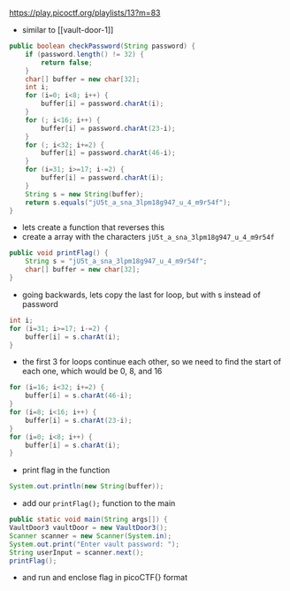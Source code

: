 https://play.picoctf.org/playlists/13?m=83

- similar to [[vault-door-1]]
```java
public boolean checkPassword(String password) {
	if (password.length() != 32) {
		return false;
	}
	char[] buffer = new char[32];
	int i;
	for (i=0; i<8; i++) {
		buffer[i] = password.charAt(i);
	}
	for (; i<16; i++) {
		buffer[i] = password.charAt(23-i);
	}
	for (; i<32; i+=2) {
		buffer[i] = password.charAt(46-i);
	}
	for (i=31; i>=17; i-=2) {
		buffer[i] = password.charAt(i);
	}
	String s = new String(buffer);
	return s.equals("jU5t_a_sna_3lpm18g947_u_4_m9r54f");
}
```
- lets create a function that reverses this
- create a array with the characters `jU5t_a_sna_3lpm18g947_u_4_m9r54f`
```java
public void printFlag() {
    String s = "jU5t_a_sna_3lpm18g947_u_4_m9r54f";
	char[] buffer = new char[32];
}
```
- going backwards, lets copy the last for loop, but with s instead of password
```java
int i;
for (i=31; i>=17; i-=2) {
	buffer[i] = s.charAt(i);
}
```
- the first 3 for loops continue each other, so we need to find the start of each one, which would be 0, 8, and 16
```java
for (i=16; i<32; i+=2) {
	buffer[i] = s.charAt(46-i);
}
for (i=8; i<16; i++) {
	buffer[i] = s.charAt(23-i);
}
for (i=0; i<8; i++) {
	buffer[i] = s.charAt(i);
}
```
- print flag in the function
```java
System.out.println(new String(buffer));
```
- add our `printFlag();` function to the main
```java
public static void main(String args[]) {
VaultDoor3 vaultDoor = new VaultDoor3();
Scanner scanner = new Scanner(System.in);
System.out.print("Enter vault password: ");
String userInput = scanner.next();
printFlag();
```
- and run and enclose flag in picoCTF{} format